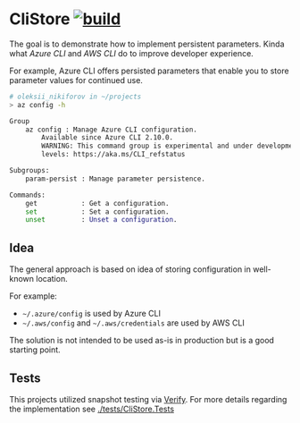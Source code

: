 # CliStore [![build](https://github.com/NikiforovAll/cli-persistent-parameters-example/actions/workflows/test-dotnet.yml/badge.svg)](https://github.com/NikiforovAll/cli-persistent-parameters-example/actions/workflows/test-dotnet.yml)

The goal is to demonstrate how to implement persistent parameters. Kinda what *Azure CLI* and *AWS CLI* do to improve developer experience.

For example, Azure CLI offers persisted parameters that enable you to store parameter values for continued use.

```bash
# oleksii_nikiforov in ~/projects
> az config -h

Group
    az config : Manage Azure CLI configuration.
        Available since Azure CLI 2.10.0.
        WARNING: This command group is experimental and under development. Reference and support
        levels: https://aka.ms/CLI_refstatus

Subgroups:
    param-persist : Manage parameter persistence.

Commands:
    get           : Get a configuration.
    set           : Set a configuration.
    unset         : Unset a configuration.
```

## Idea

The general approach is based on idea of storing configuration in well-known location.

For example: 

- `~/.azure/config` is used by Azure CLI
- `~/.aws/config` and `~/.aws/credentials` are used by AWS CLI

The solution is not intended to be used as-is in production but is a good starting point.

## Tests

This projects utilized snapshot testing via [Verify](https://github.com/VerifyTests/Verify).
For more details regarding the implementation see [./tests/CliStore.Tests](./tests/CliStore.Tests)
